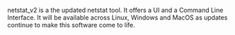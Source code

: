 netstat_v2 is a the updated netstat tool. It offers a UI and a Command Line Interface. It will be available across Linux, Windows and MacOS as updates continue to make this software come to life.

